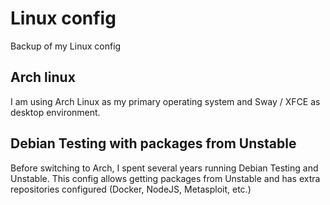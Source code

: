 # Linux config

Backup of my Linux config

## Arch linux

I am using Arch Linux as my primary operating system and Sway / XFCE as desktop
environment.

## Debian Testing with packages from Unstable

Before switching to Arch, I spent several years running Debian Testing and
Unstable. This config allows getting packages from Unstable and has extra
repositories configured (Docker, NodeJS, Metasploit, etc.)
